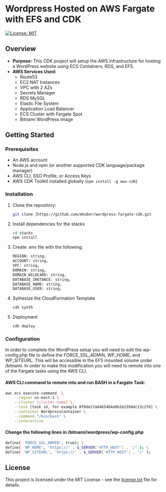 # Wordpress Hosted on AWS Fargate with EFS and CDK

[![License: MIT](https://img.shields.io/badge/License-MIT-yellow.svg)](LICENSE)

## Overview
* **Purpose:** This CDK project will setup the AWS infrastructure for hosting a WordPress website using ECS Containers, RDS, and EFS.
* **AWS Services Used:** 
    - Route53
    - EC2 NAT Instances
    - VPC with 2 AZs
    - Secrets Manager
    - RDS MySQL
    - Elastic File System
    - Application Load Balancer
    - ECS Cluster with Fargate Spot
    - Bitnami WordPress image

## Getting Started

### Prerequisites
* An AWS account 
* Node.js and npm (or another supported CDK language/package manager)
* AWS CLI, SSO Profile, or Access Keys
* AWS CDK Toolkit installed globally (`npm install -g aws-cdk`)

### Installation

1. Clone the repository:
   ```bash
   git clone [https://github.com/mkober/wordpress-fargate-cdk.git
   ```
   
2. Install dependencies for the stacks
   ```bash
   cd stacks
   npm install
   ```
   
3. Create .env file with the following:
   ```bash
   REGION: string,
   ACCOUNT: string,
   VPC: string,
   DOMAIN: string,
   DOMAIN_WILDCARD: string,
   DATABASE_INSTANCE: string,
   DATABASE_NAME: string,
   DATABASE_USER: string,
   ```
3. Sythesize the CloudFormation Template
   ```bash
   cdk synth
   ```
4. Deployment
   ```bash
   cdk deploy
   ```
   
### Configuration
In order to complete the WordPress setup you will need to edit the wp-config.php file to define the FORCE_SSL_ADMIN, WP_HOME, and WP_SITEURL.  This will be accessible in the EFS mounted volume under /bitnami. In order to make this modification you will need to remote into one of the Fargate tasks using the AWS CLI. 

#### AWS CLI command to remote into and run BASH in a Fargate Task:
```bash
aws ecs execute-command  \
    --region us-east-1 \
    --cluster [cluster-name] \
    --task [task id, for example 0f9de17a6465404e8b1b2356dc13c2f8] \
    --container WordpressContainer \
    --command "/bin/bash" \
    --interactive
```
#### Change the following lines in /bitnami/wordpress/wp-config.php 
```bash
define( 'FORCE_SSL_ADMIN', true); \
define( 'WP_HOME', 'https://' . $_SERVER['HTTP_HOST'] . '/' ); \
define( 'WP_SITEURL', 'https://' . $_SERVER['HTTP_HOST'] . '/' );
```

## License
This project is licensed under the MIT License - see the [license.txt](license.txt) file for details.
